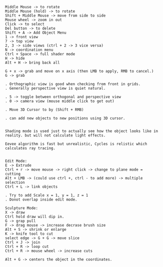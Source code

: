 
	Middle Mouse -> to rotate
	Middle Mouse (hold) -> to rotate
	Shift + Middle Mouse -> move from side to side
	Mouse wheel -> zoom in out
	Click -> to select
	Del button -> to delete
	Shift + A -> Add Object Menu
	1 -> front view
	7 -> top view
	2, 3 -> side views (ctrl + 2 -> 3 vice versa)
	N -> coordination menu
	Ctrl + Space -> full shader mode
	H -> hide
	Alt + H -> bring back all

	G + x -> grab and move on x axis (then LMB to apply, RMB to cancel.)
	G -> grab

	. Orthographic view is good when checking from front in grids.
	. Generally perspective view is quiet natural.

	. 5 -> toggle between orthogonal and perspective view
	. 0 -> camera view (mouse middle click to get out)

	. Move 3D Cursor to by (Shift + RMB)

	. can add new objects to new positions using 3D cursor.


	Shading mode is used just to actually see how the object looks like in     reality. but will not calculate light effects.

	Eevee algorithm is fast but unrealistic, Cycles is relistic which calculates ray tracing.


	Edit Mode: 
	E -> Extrude
	Ctrl + r -> move mouse -> right click -> change to plane mode = cutting
	Alt + LMB -> (could use ctrl +, ctrl - to add more) -> multiple selection
	Ctrl + L -> link objects

	. Try to add Scale x = 1, y = 1, z = 1
	. Donot overlap inside edit mode.

	Sculpture Mode:
	X -> draw
	Ctrl hold draw will dip in.
	G -> grap pull
	F -> drag mouse -> increase decrase brush size
	Alt + S -> shrink or enlarge
	K -> knife tool to cut
	select edge -> G + G -> move slice
	Ctrl + J -> join
	Ctrl + R -> loop cut
	Ctrl + R -> mouse wheel -> increase cuts

	Alt + G -> centers the object in the coordinates.